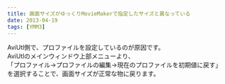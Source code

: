 ```yaml
---
title: 画面サイズがゆっくりMovieMakerで指定したサイズと異なっている
date: 2013-04-19
tags: [YMM3]
---
```

AviUtl側で、プロファイルを設定しているのが原因です。  
AviUtlのメインウィンドウ上部メニューより、  
「プロファイル→プロファイルの編集→現在のプロファイルを初期値に戻す」  
を選択することで、画面サイズが正常な物に戻ります。  